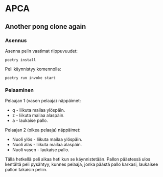 # APCA
## Another pong clone again


### Asennus

Asenna pelin vaatimat riippuvuudet: 

```poetry install```

Peli käynnistyy komennolla: 

```poetry run invoke start```

### Pelaaminen
Pelaajan 1 (vasen pelaaja) näppäimet:

 - q - liikuta mailaa ylöspäin.
 - z - liikuta mailaa alaspäin.
 - a - laukaise pallo.
 
Pelaajan 2 (oikea pelaaja) näppäimet:

 - Nuoli ylös - liikuta mailaa ylöspäin.
 - Nuoli alas - liikuta mailaa alaspäin.
 - Nuoli vasen - laukaise pallo.
 
 Tällä hetkellä peli alkaa heti kun se käynnistetään. Pallon päästessä ulos kentältä peli pysähtyy, kunnes pelaaja, jonka päästä pallo karkasi, laukaisee pallon takaisin peliin. 
 

